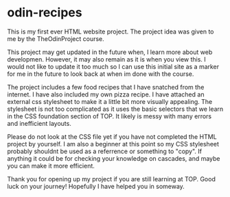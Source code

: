 # odin-recipes
This is my first ever HTML website project. The project idea was given to me by the TheOdinProject course.

This project may get updated in  the future when, I learn more about web developmen. However, it may also remain as it is when you view this.
I would not like to update it too much so I can use this initial site as a marker for me in the future to look back at when im done with the course.

The project includes a few food recipes that I have snatched from the internet. I have also included my own pizza recipe. 
I have attached an external css stylesheet to make it a little bit more visually appealing. The stylesheet is not too complicated as it uses the basic selectors that we learn in the CSS foundation section of TOP. It likely is messy with many errors and inefficient layouts. 


Please do not look at the CSS file yet if you have not completed the HTML project by yourself. I am also a beginner at this point so my CSS stylesheet probably shouldnt be used as a referrence or something to "copy". If anything it could be for checking your knowledge on cascades, and maybe you can make it more efficient.


Thank you for opening up my project if you are still learning at TOP. Good luck on your journey! Hopefully I have helped you in someway. 
